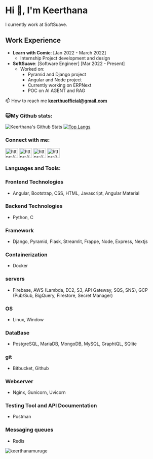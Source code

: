 # Hi 👋, I'm Keerthana

I currently work at SoftSuave.
## Work Experience
- **Learn with Comic**: [Jan 2022 - March 2022]
  - Internship Project development and design
- **SoftSuave**: [Software Engineer] [Mar 2022 - Present]
  - Worked on:
    - Pyramid and Django project
    - Angular and Node project
    - Currently working on ERPNext
    - POC on AI AGENT and RAG
      
📫 How to reach me **keerthuofficial@gmail.com**
  
### 🐱My Github stats:
![Keerthana's Github Stats](https://github-readme-stats.vercel.app/api?username=Keerthanamurugesan2001&show_icons=true&title_color=ffc857&icon_color=8ac926&text_color=daf7dc&bg_color=151515&hide=[%22stars%22])
[![Top Langs](https://github-readme-stats.vercel.app/api/top-langs/?username=Keerthanamurugesan2001&layout=compact&text_color=daf7dc&bg_color=151515)](https://github.com/anuraghazra/github-readme-stats)


<h3 align="left">Connect with me:</h3>
<p align="left">
<a href="[https://discuss.frappe.io/u/keerthana_2001/activity" target="blank"><img align="center" src="https://discuss.frappe.io/uploads/default/original/3X/e/1/e1295d1f76ba489dd58f8c9b55eee88286fc9a31.png" alt="https://discuss.frappe.io/u/keerthana_2001" height="30" width="40" /></a>
<a href="https://linkedin.com/in/https://www.linkedin.com/in/keerthana-m-a548011bb/" target="blank"><img align="center" src="https://raw.githubusercontent.com/rahuldkjain/github-profile-readme-generator/master/src/images/icons/Social/linked-in-alt.svg" alt="https://www.linkedin.com/in/keerthana-m-a548011bb/" height="30" width="40" /></a>
<a href="https://www.youtube.com/c/https://www.youtube.com/@programmingwithkeerthu1047" target="blank"><img align="center" src="https://raw.githubusercontent.com/rahuldkjain/github-profile-readme-generator/master/src/images/icons/Social/youtube.svg" alt="https://www.youtube.com/@programmingwithkeerthu1047" height="30" width="40" /></a>
<a href="https://www.hackerrank.com/https://www.hackerrank.com/dashboard" target="blank"><img align="center" src="https://raw.githubusercontent.com/rahuldkjain/github-profile-readme-generator/master/src/images/icons/Social/hackerrank.svg" alt="https://www.hackerrank.com/dashboard" height="30" width="40" /></a>
</p>

<h3 align="left">Languages and Tools:</h3>

### Frontend Technologies
- Angular, Bootstrap, CSS, HTML, Javascript, Angular Material
  
### Backend Technologies
- Python, C
  
### Framework
- Django, Pyramid, Flask, Streamlit, Frappe, Node, Express, Nextjs

### Containerization

- Docker

### servers
- Firebase, AWS (Lambda, EC2, S3, API Gateway, SQS, SNS), GCP (Pub/Sub, BigQuery, Firestore, Secret Manager)

### OS
- Linux, Window

### DataBase
- PostgreSQL, MariaDB, MongoDB, MySQL, GraphtQL, SQlite

### git
- Bitbucket, Github

### Webserver
- Nginx, Gunicorn, Uvicorn

### Testing Tool and API Documentation
- Postman

### Messaging queues
- Redis

<p align="left"> <img src="https://komarev.com/ghpvc/?username=keerthanamuruge&label=Profile%20views&color=0e75b6&style=flat" alt="keerthanamuruge" /> </p>
